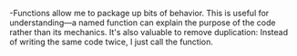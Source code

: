 -Functions allow me to package up bits of behavior. This is useful for understanding—a named function can explain the purpose of the code rather than its mechanics. It's also valuable to remove duplication: Instead of writing the same code twice, I just call the function.
